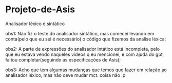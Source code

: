 # Projeto-de-Asis
Analisador léxico e sintático

obs1: Não fiz o teste do analisador sintático, mas comecei levando em conta(pelo que eu sei é necessário) o código que fizemos da analise léxica;

obs2: A parte de expressões do analisador intático está incompleta, pelo que eu estava vendo naqueles videos q eu mencionei, e com ajuda do gpt, faltou completar(seguindo as especificações de Asis);

obs3: Acho que tem algumas mudanças que temos que fazer em relação ao analisador léxico, mas não deve mudar mct. coisa não :p
